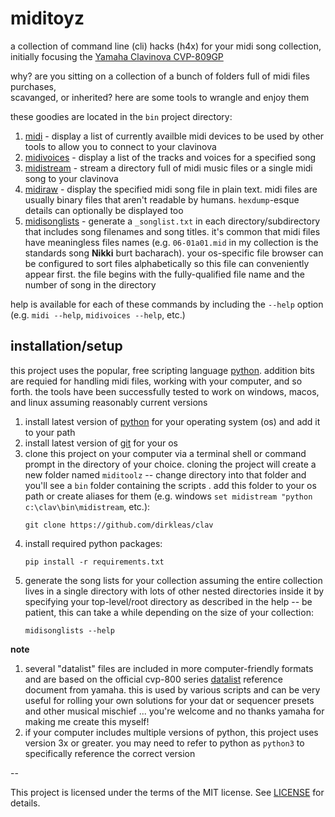 # miditoyz

a collection of command line (cli) hacks (h4x) for your midi song collection,
initially focusing the 
[Yamaha Clavinova CVP-809GP](https://usa.yamaha.com/products/musical_instruments/pianos/clavinova/cvp-809gp/index.html)

why? are you sitting on a collection of a bunch of folders full of midi files purchases,  
scavanged, or inherited? here are some tools to wrangle and enjoy them

these goodies are located in the `bin` project directory:

1. [midi](bin/midi) - display a list of currently availble midi devices to be used by other tools
to allow you to connect to your clavinova
1. [midivoices]() - display a list of the tracks and voices for a specified song
1. [midistream](bin/midistream) - stream a directory full of midi music files or a single midi song to
your clavinova
1. [midiraw](bin/midiraw) - display the specified midi song file in plain text. midi files are usually
binary files that aren't readable by humans. `hexdump`-esque details can optionally be
displayed too
1. [midisonglists](midisonglists) - generate a `_songlist.txt` in each directory/subdirectory that 
includes song filenames and song titles. it's common that midi files have meaningless
files names (e.g. `06-01a01.mid` in my collection is the standards song **Nikki** 
burt bacharach). your os-specific file browser can be configured to sort files 
alphabetically so this file can conveniently appear first. the file begins with the
fully-qualified file name and the number of song in the directory

help is available for each of these commands by including the `--help` option (e.g. `midi --help`, `midivoices --help`, etc.)

## installation/setup

this project uses the popular, free scripting language [python](https://www.python.org). addition
bits are requied for handling midi files, working with your computer, and so forth. the tools
have been successfully tested to work on windows, macos, and linux assuming reasonably current
versions

1. install latest version of [python](https://www.python.org/downloads/) for your operating system
(os) and add it to your path
1. install latest version of [git](https://git-scm.com) for your os
1. clone this project on your computer via a terminal shell or command prompt in the directory of
your choice. cloning the project will create a new folder named `miditoolz` -- change directory into 
that folder and you'll see a `bin` folder containing the scripts
. add this folder to your os 
path or create aliases for them (e.g. windows `set midistream "python c:\clav\bin\midistream`, etc.):
    ```
    git clone https://github.com/dirkleas/clav
    ```
1. install required python packages:
    ```
    pip install -r requirements.txt
    ```
1. generate the song lists for your collection assuming the entire collection lives in a single
directory with lots of other nested directories inside it by specifying your top-level/root directory
as described in the help -- be patient, this can take a while depending on the size of your collection:
    ```
    midisonglists --help
    ```

**note**
1. several "datalist" files are included in more computer-friendly formats and are based on the
official cvp-800 series [datalist](https://usa.yamaha.com/files/download/other_assets/7/1264707/cvp809_en_dl_c0.pdf) 
reference document from yamaha. this is used by various scripts and can be very useful for rolling
your own solutions for your dat or sequencer presets and other musical mischief ... you're welcome and no thanks 
yamaha for making me create this myself!
1. if your computer includes multiple versions of python, this project uses version 3x or greater. 
you may need to refer to python as `python3` to specifically reference the correct version

--

This project is licensed under the terms of the MIT license. See [LICENSE](LICENSE) for details.
